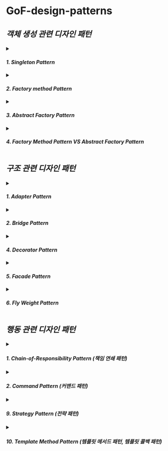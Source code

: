 # GoF-design-patterns

## ***객체 생성 관련 디자인 패턴***

<details markdown="1">
<summary> 

#### ***1. Singleton Pattern***  </summary>  
  
  
> 인스턴스를 오직 한개만 제공하는 클래스  
  
  
시스템 런타임, 환경 세팅에 대한 정보 등, 인스턴스가 여러개 일 때 문제가 생길 수 있는 경우가 있다.  
인스턴스를 오직 한개만 만들어 제공하는 클래스가 필요하다.  

```
아래는 가장 대표적인 SingleTon 방식이지만,
다른 쓰레드가 if문 안에 동시에 들어가게 된다면 Thread Safe하지 않게 되는 문제가 있다.

private static Object instance;

public static Object getInstance(){
  if(instance == null) {
    instance = new Object();
  }
  return instance;
}
```

```
# synchronized
동기화를 위해 synchronized 키워드를 사용할 수 있다.
이 방법의 단점은, getInstance() 메서드를 호출할 떄 마다 동기화 처리 작업떄문에 성능에 약간의 불이득이 생길 수 있다.

public static synchronized Object getInstance(){}
```

```
# 이른 초기화(eager initializtion)
객체를 생성하는데에 비용이 비싸지 않다면 아래의 이른 초기화(eager initializtion) 방식을 사용해 미리 생성할 수 있다.

private static final Object INSTANCE = new Object();

public static Object getInstance() {
  return INSTANCE;
}
```

```
# double checked locking
double checked locking으로 효율적인 동기화 블럭을 만들 수 있다.
여러 쓰레드가 활발한 상황에서 if문 안에 들어왔을때에만 대비해서 synchronized를 사용하기 떄문에 method단에 synchronized를 명시한 것 보다 성능에 유리하다.
또,instance를 필요한 시점에 만들 수 있다는 장점이 있다.
JAVA 1.5 이상부터 사용 가능하다.

private static volatile Object insatnce;

public static Object getInstance() {
  if(instance == null) {
    synchronized(Object.class) {
      if(instance == null) {
        instance = new Object();
      }
    }
  }
  return instance;
}
```

```
# static inner class
권장되는 방법중에 하나인 inner class를 활용하는 방법이다.
double checked locking 보다 단순하며 멀티쓰레드 환경에서도 안전하고, getInstance()가 호출될 때 ObjectHolder 클래스가 로딩이 되고 그 때   
instance를 생성하는 lazy loding이 가능한 코드가 된다.

private static class ObjectHolder {
  private static final Object INSTANCE = new Object();
}

public static Object getInstance() {
  return ObjectHolder.INSTANCE;
}


하지만, 리플랙션을 사용하게 되면 Singleton이 깨지게 된다.
Object object = Object.getInstance();

Constructor<Object> constructor = Object.class.getDeclaredConstructor();
constructor.setAccessible(true);
Object object1 = constructor.newInstance();

System.out.println(object == object1) ==> false 

따라서, 실무에서 사용을 할때에는 spring context에 bean으로 등록하고 사용하는게 좋다.
```



</details>




<details markdown="1">
<summary> 

#### ***2. Factory method Pattern***  </summary>  

> 구체적으로 어떤 인스턴스를 만들지는 서브클래스가 정한다.  
다양한 구현체가 있고, 그 중에서 특정한 구현체를 만들 수 있는 다양한 팩토리를 제공할 수 있다.
팩토리 패턴을 적용하면 변경에는 닫혀있고 확장에는 열려있는 개방폐쇄 원칙을 지키는 소프트웨어를 개발할 수 있다.

<img width="815" alt="ship_factory" src="https://user-images.githubusercontent.com/94272140/205433622-66f3ff3f-aa9f-4d4e-992a-861009bfd8fc.png">

```
-- old
기존 ShipFactory Class에서 분기에 의한 제품을 생산하고 있다.
public static Ship orderShip(String name, String email) {

  // Customizing for specific name
  if (name.equalsIgnoreCase("whiteship")) {
    ship.setLogo("\uD83D\uDEE5️");
  } else if (name.equalsIgnoreCase("blackship")) {
    ship.setLogo("⚓");
  }

  // coloring
  if (name.equalsIgnoreCase("whiteship")) {
    ship.setColor("whiteship");
  } else if (name.equalsIgnoreCase("blackship")) {
    ship.setColor("black");
  }
...


-- new
// ShipFactory 클래스를 Interface로 만들고 이를 상속받은 제품별 Factory 클래스를 생성한다.
// default 메서드를 사용해 Interface 내부에서 구현이 가능하다.

- ShipFactory Interface
public interface ShipFactory {

    default Ship orderShip(String name, String email) {
        validate(name, email);
        prepareFor(name);

        Ship ship = createShip();
        sendEmailTo(email, ship);
        return ship;
    }
...

- WhiteShipFactory Class
public class WhiteShipFactory implements ShipFactory{

    @Override
    public Ship createShip() {
        return new WhiteShip();
    }

// use
Ship whiteship = new WhiteShipFactory().orderShip("WhiteShip", "hong@email.com");
Ship blackship = new BlackShipFactory().orderShip("Blackship", "keesun@mail.com");
```


```
// 하지만, 위와 같이 사용하면 변경에 열려있다. 따라서 아래의 print 메서드와 같이 ShipFactory 인터페이스 형태로 받아 사용한다면 변경에 닫힌 소스를 구현할 수 있다.

Client client = new Client();
client.print(new WhiteShipFactory(), "whiteship", "lee@email.com");
client.print(new BlackShipFactory(), "whiteship", "lee@email.com");

private void print(ShipFactory shipFactory, String name, String email) {
  System.out.println(shipFactory.orderShip(name, email));
}

```

```
실무에서는 아래와 같은 단순한 factory method pattern을 많이 사용한다.
=> 매개변수의 값에 따라 또는 메소드에 따라 각기 다른 인스턴스를 리턴하는 단순한 버전의 팩토리 패턴


public Object createProduct(String name) {
  if (name.equals("whiteship")) {
    return new WhiteShip();
  } else if (name.equals("blackship")) {
    return new BlackShip();
  }

  throw new IllegalArgumentException();
}


JAVA  
- java.lang.Calendar OR java.lang.NumberFormat  

스프링 BeanFactory  
- Object 타입의 Product를 만드는 BeanFactory라는 Creator가 있다.
```
</details>








<details markdown="1">
<summary> 

#### ***3. Abstract Factory Pattern***  </summary>  


> 서로 관련있는 여러 객체를 만들어주는 인터페이스  
구체적으로 어떤 클래스의 인스턴스를 사용하는지 감출 수 있다.  
클라이언트 코드에서 구체적인 클래스의 의존성을 제거한다.  

![ship_abstract_factory](https://user-images.githubusercontent.com/94272140/205433590-3c64f954-bb97-49c6-ac8e-08b080ae818a.png)

```
Abstract Factory Pattern은 Factory pattern과 다르게 팩토리를 사용하는 방법에 초점을 두고있다.

// 사용
ShipFactory shipFactory = new WhiteShipFactory(new WhitePartsProFactory());
Ship ship = shipFactory.createShip();


// WhiteShipFactory
구체적인 팩토리 클래스 내부에서 추상화를 시켜놓은 배에 사용될 Parts 클래스를 주입받아 사용
private ShipPartsFactory shipPartsFactory;

public WhiteShipFactory(ShipPartsFactory shipPartsFactory) {
  this.shipPartsFactory = shipPartsFactory;
}

@Override
public Ship createShip() {
  Ship ship = new WhiteShip();
  ship.setAnchor(shipPartsFactory.createAnchor());
  ship.setWheel(shipPartsFactory.createWheel());
  return ship;
}
```




 







</details>


<details markdown="1">
<summary> 

#### ***4. Factory Method Pattern VS Abstract Factory Pattern***  </summary>  
  
  
- 모양과 효과는 비슷하지만,,,  
둘 다 구체적인 객체 생성 과정을 추상화한 인터페이스를 제공한다.  
  
  
- 관점이 다르다  
팩토리 메서드 패턴은 "팩토리를 구현하는 방법"에 초점을 둔다.  
추상 팩토리 패턴은 "팩토리를 사용하는 방법"에 초점을 둔다.  
  
  
- 목적이 조금 다르다  
팩토리 메서드 패턴은 구체적인 객체 생성 과정을 하위 또는 구체적인 클래스로 옮기는 것이 목적.  
추상 팩토리 패턴은 관련있는 여러 객체를 구체적인 클래스에 의존하지 않고 만들 수 있게 해주는 것이 목적.  
  

> 소스 내부 _04_study의 Computer Class를 기반으로 팩토리, 추상 팩토리 패턴 비교
<img width="2302" alt="스크린샷 2022-12-03 오후 6 20 28" src="https://user-images.githubusercontent.com/94272140/205433753-564fc281-9cec-41ac-8d04-72c640cafc97.png">



</details>

















## ***구조 관련 디자인 패턴***  

<details markdown="1">
<summary> 

#### ***1. Adapter Pattern***  </summary>  
  
  
> 기존 코드를 클라이언트가 사용하는 인터페이스의 구현체로 바꿔주는 패턴

클라이언트가 사용하는 인터페이스를 따르지 않는 기존 코드를 재사용할 수 있게 해준다.


장점
- 기존 코드를 변경하지 않고 원하는 인터페이스 구현체를 만들어 재사용할 수 있다. (개방 폐쇄의 원칙)
- 기존 코드가 하던 일과 특정 인터페이스 구현체로 변환하는 작업을 각기 다른 클래스로 분리하여 관찰할 수 있다. (단일 책임 원칙)
  
단점
- 새 클래스가 생겨 복잡도가 증가할 수 있다. 경우에 따라서는 기존 코드가 해당 인터페이스를 구현하도록 수정하는 것이 좋은 선택이 될 수도 있다.

</details>




<details markdown="1">
<summary> 

#### ***2. Bridge Pattern***  </summary>  

> 추상적인 것과 구체적인 것을 분리하여 연결하는 패턴
하나의 계층 구조일 때 보다 각기 나누었을 때 독립적인 계층 구조로 발전시킬 수 있다.
서로 성격이 상이한 것들을 분리해 하나의 계층구조가 아닌 둘 사이를 연결하는 브릿지 패턴


장점
- 추상적인 코드를 구체적인 코드 변경 없이도 독립적으로 확장할 수 있다.
- 추상적인 코드와 구체적인 코드를 분리할 수 있다.

단점 
- 계층 구조가 늘어나 복잡도가 증가할 수 있다.


```
--old
기존 소스는 Champion interface를 구현하여 같은 동작을 하는 소스를 계속 작성해야한다.
public class KDA아리 implements Champion {

    @Override
    public void move() {
        System.out.println("KDA 아리 move");
    }

    @Override
    public void skillQ() {
        System.out.println("KDA 아리 Q");
    }

-- new
Champion를 구현한 DefaultChampion 브릿지를 만들어 추상적인코드를 구체적인 코드 변경 없이도 독립적으로 확장할 수 있게 만든다.
public class DefaultCampion implements Champion {

    private Skin skin;
    private String name;

    public DefaultCampion(Skin skin, String name) {
        this.skin = skin;
        this.name = name;
    }

    @Override
    public void move() {
        System.out.printf("%s %s move\n", skin.getName(), this.name);
    }

    @Override
    public void skillQ() {
        System.out.printf("%s %s skill Q\n", skin.getName(), this.name);
    }
    ...
    
    
// 구체적인 챔피언 클래스    
public class 아리 extends DefaultCampion {

public 아리(Skin skin) {
        super(skin, "아리");
    }
}
```
</details>



<details markdown="1">
<summary> 

#### ***4. Decorator Pattern***  </summary>  

> 기존 코드를 변경하지 않고 부가 기능을 추가하는 패턴  
상속이 아닌 위임을 사용해서 보다 유연하게(런타임에) 부가 기능을 추가하는 것도 가능하다.  


장점  
- 새로운 클래스를 만들지 않고 기존 기능을 조합할 수 있다.  
- 컴파일 타임이 아닌 런타임에 동적으로 기능을 변경할 수 있다.  
  
단점  
- 데코레이터를 조합하는 코드가 복잡할 수 있다.  




```
-- old
클라이언트의 코드는 바뀌지 않지만, trimming과 spam filtering을 동시에 적용할 수 없는 상속의 한계가 있다.
Client client = new Client(new SpamFilteringCommentService()); <--
Client client = new Client(new TrimmingCommentService());      <--
client.writeComment("오징어게임");
client.writeComment("보는게 하는거 보다 재밌을 수가 없지...");
client.writeComment("http://whiteship.me");


-- new  

1. 본연의 일만 담당하는 trimming과 spam filtering class를 만들어 단일책임원칙을 지킬 수 있다.  
public class SpamFilteringCommentDecorator extends CommentDecorator {

    public SpamFilteringCommentDecorator(CommentService commentService) {
        super(commentService);
    }

    @Override
    public void addComment(String comment) {
        if (isNotSpam(comment)) {
            super.addComment(comment);
        }
    }
    ...


2. 또, 상속이 아닌 인터페이스를 사용하기때문에 filtering의 조합을 자유롭게 사용할 수 있는 장점이 있다.
if(enabledSpamFilter) {
  commentService = new SpamFilteringCommentDecorator(commentService);
}

if(enabledTrimming) {
  commentService = new TrimmingCommentDecorator(commentService);
}


3. filter가 추가되거나 조합한다 하더라도 DefaultCommentService나 Client의 코드는 전혀 변경이 없으며,  
소스의 변경 없이 확장 가능한 개방폐쇄의 원칙을 지킬 수 있다.  
public class DefaultCommentService implements CommentService {

    @Override
    public void addComment(String comment) {
        System.out.println(comment);
    }
    
    기능의 확장 ...

// App
CommentService commentService = new DefaultCommentService();


4. 클라이언트 코드가 인터페이스를 사용하여 의존성을 역전할 수 있기 때문에 의존역전원칙을 지킬 수 있다.  
private CommentService commentService;

public Client(CommentService commentService) {
  this.commentService = commentService;
}

public void writeComment(String comment) {
  commentService.addComment(comment);
}
```
</details>





<details markdown="1">
<summary> 

#### ***5. Facade Pattern***  </summary>  
  
> 복잡한 서브 시스템 의존성을 최소화하는 방법.  
클라이언트가 사용해야하는 복잡한 서브 시스템 의존성을 간단한 인터페이스로 추상화 할 수 있다.  

장점   
- 서브 시스템에 대한 의존성을 한곳으로 모을 수 있다.
  
단점  
- 퍼사드 클래스가 서브 시스템에 대한 모든 의존성을 가지게 된다.  




</details>



<details markdown="1">
<summary> 

#### ***6. Fly Weight Pattern***  </summary>  

> 객체를 가볍게 만들어 메모리 사용을 줄이는 패턴
자주 변하는 속성과 변하지 않는 속성을 분리하고 재사용하여 메모리 사용을 줄일 수 있다.

장점  
- 어플리케이션에서 사용하는 메모리를 줄일 수 있다.

단점  
- 복잡도가 증가한다.


```
-- old
// 자주 변하는 속성까지 계속해서 객체를 생성하고 있다.
Character c1 = new Character('h', "white", "Nanum", 12); 
Character c2 = new Character('e', "white", "Nanum", 12);
Character c3 = new Character('l', "white", "Nanum", 12);
...
```

```
-- new
// fontFamily, fontSize는 자주 변하지 않는 속성이라 판단하여 Font 클래스로 묶고 FontFactory 클래스에서 Cache를 통해 관리한다.

// Font 
// 인스턴스 공유를 목적으로 하기 때문에 final 키워드를 붙이고 getter만 구현한다.  
public final class Font {

    final String family;
    final int size;

    public Font(String family, int size) {
        this.family = family;
        this.size = size;
    }

// FontFactory
private Map<String, Font> cache = new HashMap<>();
public Font getFont(String font) {
  if (cache.containsKey(font)) {
    return cache.get(font);
  } else {
    String[] split = font.split(":");
    Font newFont = new Font(split[0], Integer.parseInt(split[1]));
    cache.put(font, newFont);
    return newFont;
  }
}


// Client
FontFactory fontFactory = new FontFactory();
Character c1 = new Character('h', "white", fontFactory.getFont("nanum:12"));
Character c2 = new Character('e', "white", fontFactory.getFont("nanum:12"));
...
```
</details>










## ***행동 관련 디자인 패턴***  


<details markdown="1">
<summary> 

#### ***1. Chain-of-Responsibility Pattern (책임 연쇄 패턴)***  </summary>  
  
  
> 요청을 보내는 쪽(sender)과 요청을 처리하는 쪽(receiver)의 분리하는 패턴

핸들러 체인을 사용해서 요청을 처리한다.


장점
- 메인코드를 변경하지 않고 새로운 핸들러를 체인에 추가할 수 있다.
- 또한 핸들러 순서를 얼마든지 변경할 수 있다.
- 핸들러들은 각각 본인의 할 일만 가지고 있다.(단일 책임 원칙)

단점
- 연쇄적으로 흘러가다 보니 디버깅이 번거로울 수 있다.
</details>






<details markdown="1">
<summary> 

#### ***2. Command Pattern (커맨드 패턴)***  </summary>  
  
> 요청을 캡슐화 하여 호출자(invoker)와 수신자(receiver)를 분리하는 패턴.  
요청을 처리하는 방법이 바뀌더라도, 호출자의 코드는 변경되지 않는다.  
  
  
장점  
- 기존 코드를 변경하지 않고 새로운 커맨드를 만들 수 있다.  
- 수신자의 코드가 변경되어도 호출자의 코드는 변경되지 않는다.  
- 커맨드 객체를 로깅, DB에 저장, 네트워크로 전송하는 등 다양한 방법으로 활용할 수도 있다.  
  
단점  
- 코드가 복잡하고 클래스가 많아진다.
  
  
  
```
-- old
receiver에 해당하는 코드를 직접 사용하기 때문에, receiver의 코드가 바뀌면 모든 invoker의 코드가 바뀌게 된다.

public Button(Light light) {
        this.light = light;
}

public void press() {
  light.off();
}


public static void main(String[] args) {
  Button button = new Button(new Light());
  button.press();
  ...
}       
```

```
-- new
command 패턴을 사용하게 되면 command만 바뀐다.
receiver(Light)가 바뀌더라도 invoker(Button)의 변화 범위가 없거나 축소된다.

public Button(Command command) {
  this.command = command;
}

public void press() {
  command.execute();
}

public static void main(String[] args) {
  Button button = new Button(new LightOnCommand(new Light()));

  button.press();
  button.press();
}
```
</details>






<details markdown="1">
<summary> 

#### ***9. Strategy Pattern (전략 패턴)***  </summary>  

> 일을 수행하는 방법이 여러가지 일때, 여러 알고리즘을 각각의 개별적인 클래스로 캡슐화를 하고 캡슐화되어있는 것을 공통의 인터페이스로 추상화 해서  
로직을 사용하는 곳에서는 추상화된 인터페이스만 사용함으로써 코드는 바뀌지 않지만 알고리즘을 바꿔낄수 있는 패턴이다.

> 여러 알고리즘을 캡슐화 하고 상호 교환 가능하게 만드는 패턴.  
컨텍스트에서 사용할 알고리즘을 클라이언트가 직접 선택한다.

장점 
- 새로운 전략을 추가하더라도 기존 코드를 변경하지 않는다.
- 상속 대신 위임을 사용할 수 있다.
- 런타임에 전략을 변경할 수 있다.


단점
- 복잡도가 증가한다.
- 클라이언트 코드가 구체적인 전략을 알아야 한다.

```
1. Speed라는 인터페이스를 상속받은 전략 클래스를 생성한다.
public class Normal implements Speed {
    @Override
    public void blueLight() {
        System.out.println("무 궁 화    꽃   이");
    }

    @Override
    public void redLight() {
        System.out.println("피 었 습 니  다.");
    }
...

2. 파라미터로 인터페이스를 받아 사용한다.
public class BlueLightRedLight {
  public void blueLight(Speed speed) {
        speed.blueLight();
    }

    public void redLight(Speed speed) {
        speed.redLight();
    }
    ...

3. 전략만 바꿔주며 사용이 가능하며 익명클래스로 사용할 수 있다.
BlueLightRedLight game = new BlueLightRedLight();
        game.blueLight(new Normal());
        game.redLight(new Faster());

        game.blueLight(new Speed() {
            @Override
            public void blueLight() {

            }

            @Override
            public void redLight() {

            }
        });
```
</details>







<details markdown="1">
<summary> 

#### ***10. Template Method Pattern (템플릿 메서드 패턴, 템플릿 콜백 패턴)*** </summary>  

> 알고리즘 구조를 서브 클래스가 확장할 수 있도록 템플릿으로 제공하는 방법.  
추상 클래스는 템플릿을 제공하고 하위 클래스는 구체적인 알고리즘을 제공한다.  

장점 
- 템플릿 코드를 재사용하고 중복 코드를 줄일 수 있다.  
- 템플릿 코드를 변경하지 않고 상속을 받아서 구체적인 알고리즘만 변경할 수 있다.  

단점  
- 리스코프 치환 원칙을 위반할 수도 있다.  
- 알고리즘 구조가 복잡할수록 템플릿을 유지하기 어려워진다.  




```
같은 로직을 사용하는 메서드 내부의 소스를 템플릿으로 제공하기 위해 class를 abstract class로 만든다.

public int process() {
        try(BufferedReader reader = new BufferedReader(new FileReader(path))) {
            int result = 0;
            String line = null;
            while((line = reader.readLine()) != null) {
                result = getResult(result, Integer.parseInt(line));  <<<<<<<<<<<<<<<<<<<<<<
            }
            return result;
        } catch (IOException e) {
            throw new IllegalArgumentException(path + "에 해당하는 파일이 없습니다.", e);
        }
    }

protected abstract int getResult(int result, int number);


// 곱하기, 더하기 등의 구체적인 클래스에서 상속받아 abstract 메서드를 구현한다.
@Override
protected int getResult(int result, int number) {
  return result += number;
}
```

- 템플릿 콜백 패턴
> 콜백으로 상속 대신 위임을 사용하는 템플릿 패턴.  
상속 대신 익명 내부 클래스 또는 람다 표현식을 활용할 수 있다.  

```
템플릿 콜백 패턴을 사용하여 위 소스를 좀 더 간한하게 리팩토링 할 수 있다.

// 1. 목적에 맞게 구현될 메서드 getResult를 인터페이스화 시킨다.
public interface Operator {
    int getResult(int result, int number);
}

// 2. 인터페이스를 파라미터로 받아 사용한다.
public int process(Operator operator) {
        try(BufferedReader reader = new BufferedReader(new FileReader(path))) {
            int result = 0;
            String line = null;
            while((line = reader.readLine()) != null) {
                result = operator.getResult(result, Integer.parseInt(line));
            }
            return result;
        } catch (IOException e) {
            throw new IllegalArgumentException(path + "에 해당하는 파일이 없습니다.", e);
        }
}

// 3. 익명 내부 클래스 혹은 람다식으로 목적에 맞게 구현하여 사용한다.
FileProcessor fileProcessor = new FileProcessor("number.txt");

int result = fileProcessor.process(new Operator() {
            @Override
            public int getResult(int result, int number) {
                return result += number;
            }
        });
        
OR        
       
int result = fileProcessor.process((result1, number) -> result1 += number);

// 4. 여러곳에서 사용되는 로직이라면 클래스로 구현하여 만들어 사용할수도 있다.
public class Plus implements Operator {
    @Override
    public int getResult(int result, int number) {
        return result += number;
    }
}

int result = fileProcessor.process(new Plus());
```




</details>



